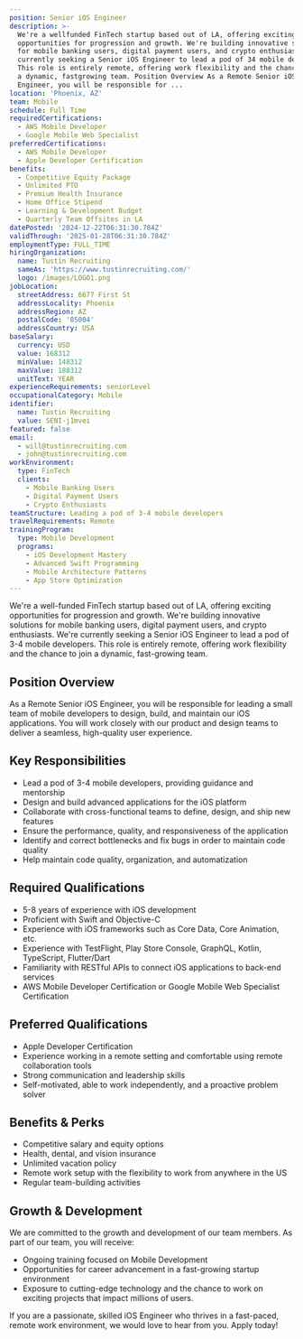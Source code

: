 ```yaml
---
position: Senior iOS Engineer
description: >-
  We're a wellfunded FinTech startup based out of LA, offering exciting
  opportunities for progression and growth. We're building innovative solutions
  for mobile banking users, digital payment users, and crypto enthusiasts. We're
  currently seeking a Senior iOS Engineer to lead a pod of 34 mobile developers.
  This role is entirely remote, offering work flexibility and the chance to join
  a dynamic, fastgrowing team. Position Overview As a Remote Senior iOS
  Engineer, you will be responsible for ...
location: 'Phoenix, AZ'
team: Mobile
schedule: Full Time
requiredCertifications:
  - AWS Mobile Developer
  - Google Mobile Web Specialist
preferredCertifications:
  - AWS Mobile Developer
  - Apple Developer Certification
benefits:
  - Competitive Equity Package
  - Unlimited PTO
  - Premium Health Insurance
  - Home Office Stipend
  - Learning & Development Budget
  - Quarterly Team Offsites in LA
datePosted: '2024-12-22T06:31:30.784Z'
validThrough: '2025-01-28T06:31:30.784Z'
employmentType: FULL_TIME
hiringOrganization:
  name: Tustin Recruiting
  sameAs: 'https://www.tustinrecruiting.com/'
  logo: /images/LOGO1.png
jobLocation:
  streetAddress: 6677 First St
  addressLocality: Phoenix
  addressRegion: AZ
  postalCode: '85004'
  addressCountry: USA
baseSalary:
  currency: USD
  value: 168312
  minValue: 148312
  maxValue: 188312
  unitText: YEAR
experienceRequirements: seniorLevel
occupationalCategory: Mobile
identifier:
  name: Tustin Recruiting
  value: SENI-j1mvei
featured: false
email:
  - will@tustinrecruiting.com
  - john@tustinrecruiting.com
workEnvironment:
  type: FinTech
  clients:
    - Mobile Banking Users
    - Digital Payment Users
    - Crypto Enthusiasts
teamStructure: Leading a pod of 3-4 mobile developers
travelRequirements: Remote
trainingProgram:
  type: Mobile Development
  programs:
    - iOS Development Mastery
    - Advanced Swift Programming
    - Mobile Architecture Patterns
    - App Store Optimization
---
```




We're a well-funded FinTech startup based out of LA, offering exciting opportunities for progression and growth. We're building innovative solutions for mobile banking users, digital payment users, and crypto enthusiasts. We're currently seeking a Senior iOS Engineer to lead a pod of 3-4 mobile developers. This role is entirely remote, offering work flexibility and the chance to join a dynamic, fast-growing team.

## Position Overview
As a Remote Senior iOS Engineer, you will be responsible for leading a small team of mobile developers to design, build, and maintain our iOS applications. You will work closely with our product and design teams to deliver a seamless, high-quality user experience. 

## Key Responsibilities
- Lead a pod of 3-4 mobile developers, providing guidance and mentorship
- Design and build advanced applications for the iOS platform
- Collaborate with cross-functional teams to define, design, and ship new features
- Ensure the performance, quality, and responsiveness of the application
- Identify and correct bottlenecks and fix bugs in order to maintain code quality
- Help maintain code quality, organization, and automatization

## Required Qualifications
- 5-8 years of experience with iOS development
- Proficient with Swift and Objective-C
- Experience with iOS frameworks such as Core Data, Core Animation, etc.
- Experience with TestFlight, Play Store Console, GraphQL, Kotlin, TypeScript, Flutter/Dart
- Familiarity with RESTful APIs to connect iOS applications to back-end services
- AWS Mobile Developer Certification or Google Mobile Web Specialist Certification

## Preferred Qualifications
- Apple Developer Certification
- Experience working in a remote setting and comfortable using remote collaboration tools
- Strong communication and leadership skills
- Self-motivated, able to work independently, and a proactive problem solver

## Benefits & Perks
- Competitive salary and equity options
- Health, dental, and vision insurance
- Unlimited vacation policy
- Remote work setup with the flexibility to work from anywhere in the US
- Regular team-building activities

## Growth & Development
We are committed to the growth and development of our team members. As part of our team, you will receive:
- Ongoing training focused on Mobile Development
- Opportunities for career advancement in a fast-growing startup environment
- Exposure to cutting-edge technology and the chance to work on exciting projects that impact millions of users. 

If you are a passionate, skilled iOS Engineer who thrives in a fast-paced, remote work environment, we would love to hear from you. Apply today!
